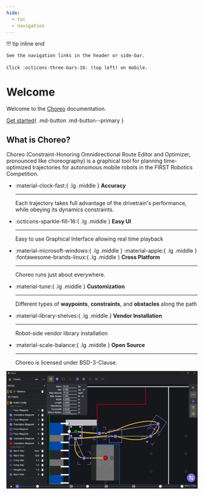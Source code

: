 ```yaml
---
hide:
  - toc
  - navigation
---
```


!!! tip inline end

    See the navigation links in the header or side-bar.

    Click :octicons-three-bars-16: (top left) on mobile.

# Welcome

Welcome to the [Choreo](https://github.com/SleipnirGroup/Choreo) documentation.

[Get started](./installation.md){ .md-button .md-button--primary }


## What is Choreo?

Choreo (Constraint-Honoring Omnidirectional Route Editor and Optimizer, pronounced like choreography) is a graphical tool for planning time-optimized trajectories for autonomous mobile robots in the FIRST Robotics Competition.

<div class="grid cards" markdown>

-   :material-clock-fast:{ .lg .middle } __Accuracy__

    ---

    Each trajectory takes full advantage of the drivetrain's performance, while obeying its dynamics constraints.


-   :octicons-sparkle-fill-16:{ .lg .middle } __Easy UI__

    ---

    Easy to use Graphical Interface allowing real time playback



-   :material-microsoft-windows:{ .lg .middle } :material-apple:{ .lg .middle } :fontawesome-brands-linux:{ .lg .middle } __Cross Platform__

    ---

    Choreo runs just about everywhere.



-   :material-tune:{ .lg .middle } __Customization__

    ---

    Different types of **waypoints**, **constraints**, and **obstacles** along the path


-   :material-library-shelves:{ .lg .middle } __Vendor Installation__

    ---

    Robot-side vendor library installation



-   :material-scale-balance:{ .lg .middle } __Open Source__

    ---

    Choreo is licensed under BSD-3-Clause.


</div>

![Readme Screenshot of Example Choreo Setup](media/readmeScreenshot.png)